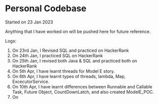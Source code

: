 # Personal Codebase

Started on 23 Jan 2023

Anything that I have worked on will be pushed here for future reference.

Logs:
1. On 23rd Jan, I Revised SQL and practiced on HackerRank
2. On 24th Jan, I practiced SQL on HackerRank
3. On 25th Jan, I revised both Java & SQL and practiced both on HackerRank
4. On 5th Apr, I have learnt threads for Model E story.
5. On 6th Apr, I have learnt types of threads, lambda, Map, ExcecutorService.
6. On 10th Apr, I have learnt differences between Runnable and Callable Task, Future Object, CountDownLatch, and also created ModelE_POC.
7. On 